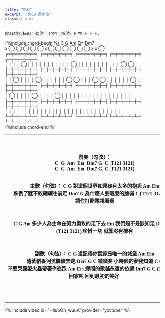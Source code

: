 ```yaml
---
title: "稻香"
excerpt: "2008 周杰伦"
classes: wide
---
```


除非特别标明：勾弦：T121；拨弦: 下 空 下 下上。

{%include chord-begin %}
C              G              Am             Em             Dm7            
x     ◯   ◯        ◯ ◯ ◯      x ◯       ◯    ◯     ◯ ◯ ◯    x x ◯          
╒═╤═╤═╤═╤═╕    ╒═╤═╤═╤═╤═╕    ╒═╤═╤═╤═╤═╕    ╒═╤═╤═╤═╤═╕    ╒═╤═╤═╤═╤═╕    
│ │ │ │ ◯ │    │ │ │ │ │ │    │ │ │ │ ◯ │    │ │ │ │ │ │    │ │ │ │ ◯ ◯    
├─┼─┼─┼─┼─┤    ├─┼─┼─┼─┼─┤    ├─┼─┼─┼─┼─┤    ├─┼─┼─┼─┼─┤    ├─┼─┼─┼─┼─┤    
│ │ ◯ │ │ │    │ ◯ │ │ │ │    │ │ ◯ ◯ │ │    │ ◯ ◯ │ │ │    │ │ │ ◯ │ │    
├─┼─┼─┼─┼─┤    ├─┼─┼─┼─┼─┤    ├─┼─┼─┼─┼─┤    ├─┼─┼─┼─┼─┤    ├─┼─┼─┼─┼─┤    
│ ◯ │ │ │ │    ◯ │ │ │ │ ◯    │ │ │ │ │ │    │ │ │ │ │ │    │ │ │ │ │ │    
├─┼─┼─┼─┼─┤    ├─┼─┼─┼─┼─┤    ├─┼─┼─┼─┼─┤    ├─┼─┼─┼─┼─┤    ├─┼─┼─┼─┼─┤    
│ │ │ │ │ │    │ │ │ │ │ │    │ │ │ │ │ │    │ │ │ │ │ │    │ │ │ │ │ │    
└─┴─┴─┴─┴─┘    └─┴─┴─┴─┴─┘    └─┴─┴─┴─┴─┘    └─┴─┴─┴─┴─┘    └─┴─┴─┴─┴─┘   
{%include chord-end %}

<table style="width:100%">
<tr>
<th>
<pre STYLE="font-family: Ariel;">
前奏（勾弦）：
C  G  Am  Em  Dm7 G  C (T121 3121)
C  G  Am  Em  Dm7 G  C (T121 3121)

主歌（勾弦）：
            C                 G
對這個世界如果你有太多的抱怨
Am              Em
跌倒了就不敢繼續往前走
Dm7            G
為什麼人要這麼的脆弱
    C (T121 3121)
墮落 請你打開電視看看

C                 G                         Am
多少人為生命在努力勇敢的走下去
        Em
我們是不是該知足
Dm7        G                          C (T121 3121)
        珍惜一切 就算沒有擁有

副歌（勾弦）：
        C             G
還記得你說家是唯一的城堡
Am         Em
隨著稻香河流繼續奔跑
Dm7             G                 C
微微笑 小時候的夢我知道
        C             G
不要哭讓螢火蟲帶著你逃跑
Am         Em
鄉間的歌謠永遠的依靠
Dm7             G             C (T121 3121)
回家吧 回到最初的美好
</pre>
</th>

<th>
<pre STYLE="font-family: Ariel;">
间奏（拨弦）：
C  G  Am  Em  Dm7 G  C C
C  G  Am  Em  Dm7 G  C C (空 空 下 下上)

主歌（拨弦）：
            C                     G
不要這麼容易就想放棄 就像我說的
Am                           Em
     追不到的夢想 換個夢不就得了
Dm7                    G
     為自己的人生鮮艷上色
            C                          (空 空 空 空)
先把愛塗上喜歡的顏色
            C                          G
笑一個吧 功成名就不是目的
          Am                          Em
讓自己快樂快樂這才叫做意義
          Dm7               G                     C                     C (空 空 下 下上)
童年的紙飛機 現在終於飛回我手裡
                C                G                         Am
所謂的那快樂 赤腳在田裡追蜻蜓追到累了
        Em                          Dm7             G
偷摘水果被蜜蜂給叮到怕了 誰在偷笑呢
            C                     C (空 空 下 下上)
我靠著稻草人吹著風唱著歌睡著了
C                       G
哦 哦 午後吉它在蟲鳴中更清脆
Am                   Em
哦 哦 陽光灑在路上就不怕心碎
Dm7       G                          C                     C (空 空 下 下上)
       珍惜一切 就算沒有擁有

副歌（拨弦）：
👈👈👈看左边

尾奏（勾弦）：
C  G  Am  Em  Dm7 G  C (T121 3121)
C  G  Am  Em  Dm7 G  C (T121 3)
</pre>
</th>
</tr>
</table>

{% include video id="HhubOh_wuuA" provider="youtube" %}
